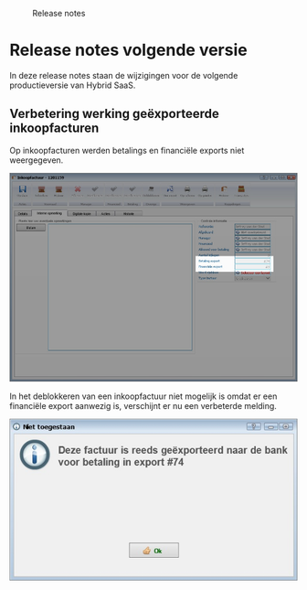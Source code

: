 <properties>
	<page>
		<title>Release notes volgende versie</title>
	</page>
	<menu>
		<position>Release notes </position>
		<title>Volgende versie</title>
	</menu>
</properties>

# Release notes volgende versie #

In deze release notes staan de wijzigingen voor de volgende productieversie van Hybrid SaaS. 


## Verbetering werking geëxporteerde inkoopfacturen ##

<div class="tag-update"></div>
Op inkoopfacturen werden betalings en financiële exports niet weergegeven.

![](images/inkoop-factuur-export-info.jpg)



<div class="tag-update"></div>
In het deblokkeren van een inkoopfactuur niet mogelijk is omdat er een financiële export aanwezig is, verschijnt er nu een verbeterde melding.

![](images/inkoop-factuur-melding-deblokkeren.jpg)